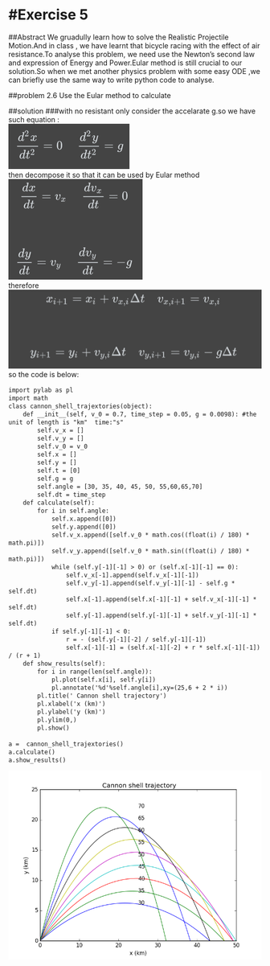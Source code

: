 #Exercise 5
==
##Abstract
 We gruadully learn how to solve the Realistic Projectile Motion.And in class , we have learnt that bicycle racing with the effect of air resistance.To analyse this problem, we need use the Newton’s second law and expression of Energy and Power.Eular method is still crucial to our solution.So when we met another physics problem with some easy ODE ,we can briefly use the same way to write python code to analyse.

##problem 2.6
Use the Eular method to calculate


##solution
###with no resistant
only consider the accelarate g.so we have such equation :<br>
![](https://github.com/jigga301/compuational_physics_N2014301020070/blob/master/EX5/QQ%E6%88%AA%E5%9B%BE20161017003220.png)<br>
then decompose it so that it can be used by Eular method<br>
![](https://github.com/jigga301/compuational_physics_N2014301020070/blob/master/EX5/QQ%E6%88%AA%E5%9B%BE20161017003231.png)<br>
therefore<br>
![](https://github.com/jigga301/compuational_physics_N2014301020070/blob/master/EX5/QQ%E6%88%AA%E5%9B%BE20161017003244.png)<br>
so the code is below:
```
import pylab as pl
import math
class cannon_shell_trajextories(object):
    def __init__(self, v_0 = 0.7, time_step = 0.05, g = 0.0098): #the unit of length is "km"  time:"s"
        self.v_x = []
        self.v_y = []
        self.v_0 = v_0
        self.x = []
        self.y = []
        self.t = [0]
        self.g = g
        self.angle = [30, 35, 40, 45, 50, 55,60,65,70]
        self.dt = time_step
    def calculate(self):
        for i in self.angle:
            self.x.append([0])
            self.y.append([0])
            self.v_x.append([self.v_0 * math.cos((float(i) / 180) * math.pi)])
            self.v_y.append([self.v_0 * math.sin((float(i) / 180) * math.pi)])
            while (self.y[-1][-1] > 0) or (self.x[-1][-1] == 0):
                self.v_x[-1].append(self.v_x[-1][-1])
                self.v_y[-1].append(self.v_y[-1][-1] - self.g * self.dt)
                self.x[-1].append(self.x[-1][-1] + self.v_x[-1][-1] * self.dt)
                self.y[-1].append(self.y[-1][-1] + self.v_y[-1][-1] * self.dt)
            if self.y[-1][-1] < 0:
                r = - (self.y[-1][-2] / self.y[-1][-1])
                self.x[-1][-1] = (self.x[-1][-2] + r * self.x[-1][-1]) / (r + 1)  
    def show_results(self):
        for i in range(len(self.angle)):
            pl.plot(self.x[i], self.y[i])
            pl.annotate('%d'%self.angle[i],xy=(25,6 + 2 * i))
        pl.title(' Cannon shell trajectory')
        pl.xlabel('x (km)')
        pl.ylabel('y (km)')
        pl.ylim(0,)
        pl.show()
        
a =  cannon_shell_trajextories()
a.calculate()
a.show_results()
```
![](https://github.com/jigga301/compuational_physics_N2014301020070/blob/master/EX5/figure_1.png)<br>
